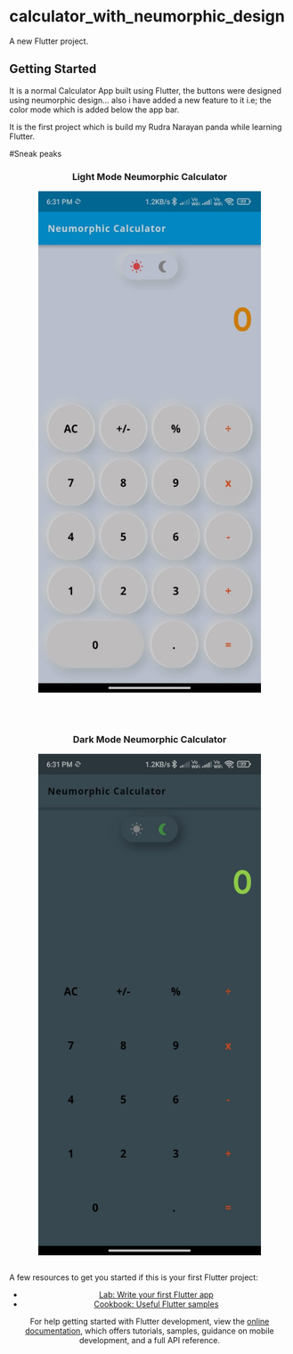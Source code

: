 # calculator_with_neumorphic_design

A new Flutter project.

## Getting Started

It is a normal Calculator App built using Flutter, the buttons were designed using neumorphic design... also i have added a new feature to it i.e; the color mode which is added below the app bar.

It is the first project which is build my Rudra Narayan panda while learning Flutter.

#Sneak peaks
<h3 align = "center" >Light Mode Neumorphic Calculator</h3>
<div align="center" ><img align = "center" height="900" width="400" alt = "lightmode_calculator" src = "./readme_images/Calculator_lightMode.jpg"><div><br>
 <br>
 <br>
<h3 align = "center">Dark Mode Neumorphic Calculator</h3>
<div align = "center" ><img align = "center" width="400" height="900" alt = "lightmode_calculator" src = "./readme_images/Calculator_darkMode.jpg"><div><br>

<p align="left">A few resources to get you started if this is your first Flutter project:

- [Lab: Write your first Flutter app](https://docs.flutter.dev/get-started/codelab)
- [Cookbook: Useful Flutter samples](https://docs.flutter.dev/cookbook)

For help getting started with Flutter development, view the
[online documentation](https://docs.flutter.dev/), which offers tutorials,
samples, guidance on mobile development, and a full API reference.</p>
